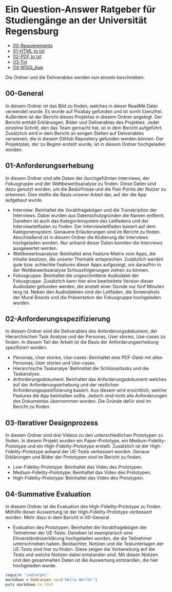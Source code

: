 # Ein Question-Answer Ratgeber für Studiengänge an der Universität Regensburg

- [00-Requierements](https://github.com/AlexVike/Infoling-2/tree/main/Conda_pip_requierements)
- [01-HTML to txt](https://github.com/AlexVike/Infoling-2/tree/main/Hmtl%20to%20txt)
- [02-PDF to txt](https://github.com/AlexVike/Infoling-2/tree/main/pdf%20to%20txt)
- [03-Txt](https://github.com/AlexVike/Infoling-2/tree/main/txt)
- [04-WSGI_App](https://github.com/AlexVike/Infoling-2/tree/main/wsgi_app)

Die Ordner und die Deliverables werden nun einzeln beschrieben:

## 00-General
In diesem Ordner ist das Bild zu finden, welches in dieser ReadMe Datei verwendet wurde. Es wurde auf Pixabay gefunden und ist somit lizenzfrei. Außerdem ist der Bericht dieses Projektes in diesem Ordner angelegt. Der Bericht enthält Erklärungen, Bilder und Deliverables des Projektes. Jeder einzelne Schritt, den das Team gemacht hat, ist in dem Bericht aufgeführt. Zusätzlich wird in dem Bericht an einigen Stellen auf Deliverables verwiesen, die in diesem GitHub Repository gefunden werden können. Der Projektplan, der zu Beginn erstellt wurde, ist in diesem Ordner hochgeladen worden.

## 01-Anforderungserhebung
In diesem Ordner sind alle Daten der durchgeführten Interviews, der Fokusgruppe und der Wettbewerbsanalyse zu finden. Diese Daten sind dazu genutzt worden, um die Bedürfnisse und die Pain Points der Nutzer zu erkennen. Dies stellte die Basis unserer Arbeit dar, auf der die App aufgebaut wurde.
- Interview: Beinhaltet die Vorabfragebögen und die Transkription der Interviews. Dabei wurden aus Datenschutzgründen die Namen entfernt. Daneben ist auch das Kategoriensystem des Leitfadens und der Interviewleitfaden zu finden. Der Interviewleitfaden basiert auf dem Kategoriensystem. Genauere Erläuterungen sind im Bericht zu finden. Abschließend ist in diesem Ordner die Kodierung der Interviews hochgeladen worden. Nur anhand dieser Daten konnten die Interviews ausgewertet werden.
- Wettbewerbsanalyse: Beinhaltet eine Feature-Matrix vom Apps, die Inhalte besitzen, die unserer Thematik entsprechen. Zusätzlich werden gute bzw. schlechte Features dieser Apps aufgezeigt, um daraufhin in der Wettbewerbsanalyse Schlussfolgerungen ziehen zu können.
- Fokusgruppe: Beinhaltet die ungeschnittene Audiodatei der Fokusgruppe. Zusätzlich kann hier eine bearbeitete Version dieser Audiodatei gefunden werden, die anstatt einer Stunde nur fünf Minuten lang ist. Neben den Audiodateien sind der Leitfaden, die Screenshots der Mural Boards und die Präsentation der Fokusgruppe hochgeladen worden.

## 02-Anforderungsspezifizierung
In diesem Ordner sind die Deliverables des Anforderungsdokument, der Hierarchischen Task Analyse und der Personas, User stories, Use-cases zu finden. In diesem Teil der Arbeit ist die Basis der Anforderungserhebung spezifiziert worden.
- Personas, User stories, Use-cases: Beinhaltet eine PDF-Datei mit allen Personas, User stories und Use-cases.
- Hierarchische Taskanalye: Beihnaltet die Schlüsseltasks und die Taskanalyse.
- Anforderungsdokument: Beinhaltet das Anforderungsdokument welches auf der Anforderungserhebung und der restlichen Anforderungsspezifizierung basiert. Aus diesem wird ersichtlich, welche Features die App beinhalten sollte. Jedoch sind nicht alle Anforderungen des Dokumentes übernommen worden. Die Gründe dafür sind im Bericht zu finden.

## 03-Iterativer Designprozess
In diesem Ordner sind drei Videos zu den unterschiedlichen Prototypen zu finden. In diesem Projekt wurden ein Paper-Prototype, ein Medium-Fidelity-Prototype und ein High-Fidelity-Prototype erstellt. Zusätzlich ist der High-Fidelity-Prototype anhand der UE-Tests verbessert worden. Genaue Erklärungen und Bilder der Prototypen sind im Bericht zu finden.
- Low-Fidelity-Prototype: Beinhaltet das Video des Prototypen.
- Medium-Fidelity-Prototype: Beinhaltet das Video des Prototypen.
- High-Fidelity-Prototype: Beinhaltet das Video des Prototypen.

## 04-Summative Evaluation
In diesem Ordner ist die Evaluation des High-Fidelity-Prototype zu finden. Mithilfe dieser Auswertung ist der High-Fidelity-Prototype verbessert worden. Mehr dazu in dem Bericht in 00-General.
- Evaluation des Prototypen: Beinhaltet die Vorabfragebögen der Teilnehmer der UE-Tests. Daneben ist exemplarisch eine Einverständniserklärung hochgeladen worden, die die Teilnehmer unterschrieben haben. Beobachter, Notizen und die Testunterlagen der UE-Tests sind hier zu finden. Diese zeigen die Vorbereitung auf die Tests und welche Notizen dabei entstanden sind. Mit diesen Notizen und den gesammelten Daten ist die Auswertung entstanden, die hier hochgeladen wurde.

```ruby
require 'redcarpet'
markdown = Redcarpet.new("Hello World!")
puts markdown.to_html
```
